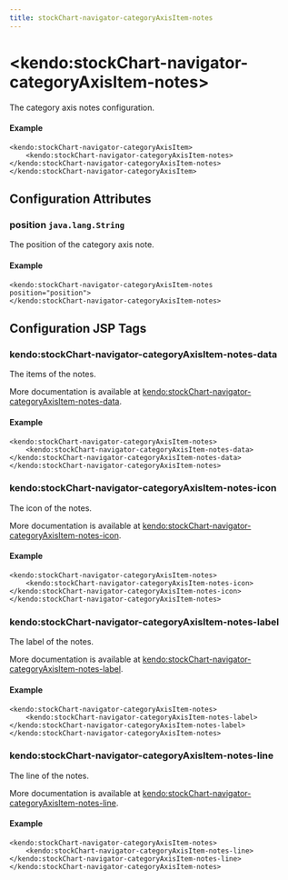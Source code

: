 ```yaml
---
title: stockChart-navigator-categoryAxisItem-notes
---
```


# \<kendo:stockChart-navigator-categoryAxisItem-notes\>

The category axis notes configuration.

#### Example
    <kendo:stockChart-navigator-categoryAxisItem>
        <kendo:stockChart-navigator-categoryAxisItem-notes></kendo:stockChart-navigator-categoryAxisItem-notes>
    </kendo:stockChart-navigator-categoryAxisItem>

## Configuration Attributes

### position `java.lang.String`

The position of the category axis note.

#### Example
    <kendo:stockChart-navigator-categoryAxisItem-notes position="position">
    </kendo:stockChart-navigator-categoryAxisItem-notes>


##  Configuration JSP Tags

### kendo:stockChart-navigator-categoryAxisItem-notes-data

The items of the notes.

More documentation is available at [kendo:stockChart-navigator-categoryAxisItem-notes-data](/api/wrappers/jsp/stockchart/navigator-categoryaxisitem-notes-data).

#### Example

    <kendo:stockChart-navigator-categoryAxisItem-notes>
        <kendo:stockChart-navigator-categoryAxisItem-notes-data></kendo:stockChart-navigator-categoryAxisItem-notes-data>
    </kendo:stockChart-navigator-categoryAxisItem-notes>

### kendo:stockChart-navigator-categoryAxisItem-notes-icon

The icon of the notes.

More documentation is available at [kendo:stockChart-navigator-categoryAxisItem-notes-icon](/api/wrappers/jsp/stockchart/navigator-categoryaxisitem-notes-icon).

#### Example

    <kendo:stockChart-navigator-categoryAxisItem-notes>
        <kendo:stockChart-navigator-categoryAxisItem-notes-icon></kendo:stockChart-navigator-categoryAxisItem-notes-icon>
    </kendo:stockChart-navigator-categoryAxisItem-notes>

### kendo:stockChart-navigator-categoryAxisItem-notes-label

The label of the notes.

More documentation is available at [kendo:stockChart-navigator-categoryAxisItem-notes-label](/api/wrappers/jsp/stockchart/navigator-categoryaxisitem-notes-label).

#### Example

    <kendo:stockChart-navigator-categoryAxisItem-notes>
        <kendo:stockChart-navigator-categoryAxisItem-notes-label></kendo:stockChart-navigator-categoryAxisItem-notes-label>
    </kendo:stockChart-navigator-categoryAxisItem-notes>

### kendo:stockChart-navigator-categoryAxisItem-notes-line

The line of the notes.

More documentation is available at [kendo:stockChart-navigator-categoryAxisItem-notes-line](/api/wrappers/jsp/stockchart/navigator-categoryaxisitem-notes-line).

#### Example

    <kendo:stockChart-navigator-categoryAxisItem-notes>
        <kendo:stockChart-navigator-categoryAxisItem-notes-line></kendo:stockChart-navigator-categoryAxisItem-notes-line>
    </kendo:stockChart-navigator-categoryAxisItem-notes>


